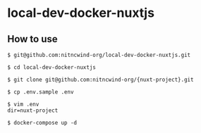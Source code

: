 # local-dev-docker-nuxtjs

## How to use

```
$ git@github.com:nitncwind-org/local-dev-docker-nuxtjs.git

$ cd local-dev-docker-nuxtjs

$ git clone git@github.com:nitncwind-org/{nuxt-project}.git

$ cp .env.sample .env

$ vim .env
dir=nuxt-project

$ docker-compose up -d
```
